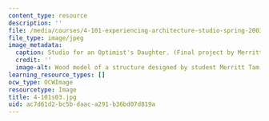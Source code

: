 ```yaml
---
content_type: resource
description: ''
file: /media/courses/4-101-experiencing-architecture-studio-spring-2003/ac7d61d2bc5bdaaca291b36bd07d819a_4-101s03.jpg
file_type: image/jpeg
image_metadata:
  caption: Studio for an Optimist's Daughter. (Final project by Merritt Tam.)
  credit: ''
  image-alt: Wood model of a structure designed by student Merritt Tam.
learning_resource_types: []
ocw_type: OCWImage
resourcetype: Image
title: 4-101s03.jpg
uid: ac7d61d2-bc5b-daac-a291-b36bd07d819a
---
```


